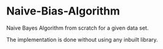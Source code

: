 # Naive-Bias-Algorithm

Naive Bayes Algorithm from scratch for a given data set. 

The implementation is done without using any inbuilt library.
